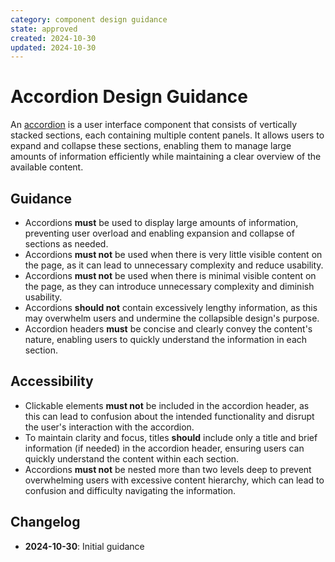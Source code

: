 ```yaml
---
category: component design guidance
state: approved
created: 2024-10-30
updated: 2024-10-30
---
```


# Accordion Design Guidance

An [accordion](https://clarity.design/documentation/accordion) is a user interface component that consists of vertically stacked sections, each containing multiple content panels. It allows users to expand and collapse these sections, enabling them to manage large amounts of information efficiently while maintaining a clear overview of the available content.

## Guidance

- Accordions **must** be used to display large amounts of information, preventing user overload and enabling expansion and collapse of sections as needed.
- Accordions **must not** be used when there is very little visible content on the page, as it can lead to unnecessary complexity and reduce usability.
- Accordions **must not** be used when there is minimal visible content on the page, as they can introduce unnecessary complexity and diminish usability.
- Accordions **should not** contain excessively lengthy information, as this may overwhelm users and undermine the collapsible design's purpose.
- Accordion headers **must** be concise and clearly convey the content's nature, enabling users to quickly understand the information in each section.

## Accessibility

- Clickable elements **must not** be included in the accordion header, as this can lead to confusion about the intended functionality and disrupt the user's interaction with the accordion.
- To maintain clarity and focus, titles **should** include only a title and brief information (if needed) in the accordion header, ensuring users can quickly understand the content within each section.
- Accordions **must not** be nested more than two levels deep to prevent overwhelming users with excessive content hierarchy, which can lead to confusion and difficulty navigating the information.

## Changelog

- **2024-10-30**: Initial guidance
